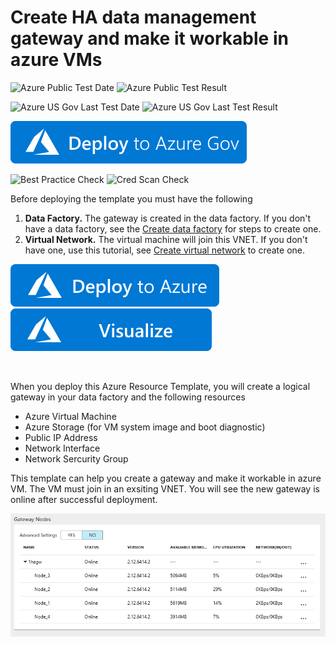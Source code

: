 # Create HA data management gateway and make it workable in azure VMs

![Azure Public Test Date](https://azurequickstartsservice.blob.core.windows.net/badges/101-mutiple-vms-with-data-management-gateway/PublicLastTestDate.svg)
![Azure Public Test Result](https://azurequickstartsservice.blob.core.windows.net/badges/101-mutiple-vms-with-data-management-gateway/PublicDeployment.svg)

![Azure US Gov Last Test Date](https://azurequickstartsservice.blob.core.windows.net/badges/101-mutiple-vms-with-data-management-gateway/FairfaxLastTestDate.svg)
![Azure US Gov Last Test Result](https://azurequickstartsservice.blob.core.windows.net/badges/101-mutiple-vms-with-data-management-gateway/FairfaxDeployment.svg)

![sanitize](https://raw.githubusercontent.com/Azure/azure-quickstart-templates/master/1-CONTRIBUTION-GUIDE/images/deploytoazuregov.svg?sanitize=true)

![Best Practice Check](https://azurequickstartsservice.blob.core.windows.net/badges/101-mutiple-vms-with-data-management-gateway/BestPracticeResult.svg)
![Cred Scan Check](https://azurequickstartsservice.blob.core.windows.net/badges/101-mutiple-vms-with-data-management-gateway/CredScanResult.svg)

Before deploying the template you must have the following

1. **Data Factory.** The gateway is created in the data factory. If you don't have a data factory,  see the [Create data factory](https://docs.microsoft.com/en-us/azure/data-factory/data-factory-move-data-between-onprem-and-cloud#create-data-factory) for steps to create one.
2. **Virtual Network.** The virtual machine will join this VNET. If you don't have one, use this tutorial, see [Create virtual network](https://docs.microsoft.com/en-us/azure/virtual-network/virtual-networks-create-vnet-arm-pportal#create-a-virtual-network) to create one.

[![Deploy To Azure](https://raw.githubusercontent.com/Azure/azure-quickstart-templates/master/1-CONTRIBUTION-GUIDE/images/deploytoazure.svg?sanitize=true)](https://portal.azure.com/#create/Microsoft.Template/uri/https%3A%2F%2Fraw.githubusercontent.com%2FAzure%2Fazure-quickstart-templates%2Fmaster%2F101-mutiple-vms-with-data-management-gateway%2Fazuredeploy.json)  [![Visualize](https://raw.githubusercontent.com/Azure/azure-quickstart-templates/master/1-CONTRIBUTION-GUIDE/images/visualizebutton.svg?sanitize=true)](http://armviz.io/#/?load=https%3A%2F%2Fraw.githubusercontent.com%2FAzure%2Fazure-quickstart-templates%2Fmaster%2F101-mutiple-vms-with-data-management-gateway%2Fazuredeploy.json)
    

    

When you deploy this Azure Resource Template, you will create a logical gateway in your data factory and the following resources
- Azure Virtual Machine 
- Azure Storage (for VM system image and boot diagnostic)
- Public IP Address
- Network Interface
- Network Sercurity Group

This template can help you create a gateway and make it workable in azure VM. The VM must join in an exsiting VNET. You will see the new gateway is online after successful deployment.

![](images/online.png)



